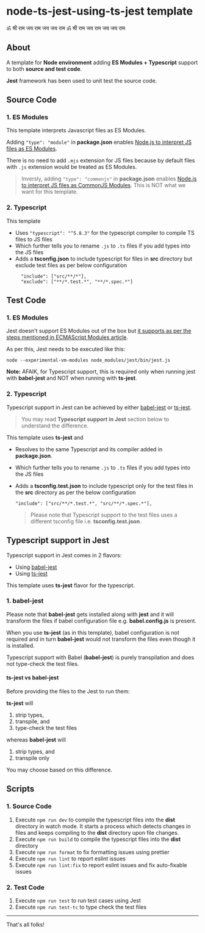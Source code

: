 # node-ts-jest-using-ts-jest template

ॐ श्री राम जय राम जय जय राम
ॐ श्री राम जय राम जय जय राम

## About

A template for **Node environment** adding **ES Modules + Typescript** support to both **source and test code**.

**Jest** framework has been used to unit test the source code.

## Source Code

### 1. ES Modules

This template interprets Javascript files as ES Modules.

Adding `"type": "module"` in **package.json** enables [Node.js to interpret JS files as ES Modules](https://nodejs.org/api/esm.html#enabling).

There is no need to add `.mjs` extension for JS files because by default files with `.js` extension would be treated as ES Modules.

> Inversly, adding `"type": "commonjs"` in **package.json** enables [Node.js to interpret JS files as CommonJS Modules](https://nodejs.org/api/esm.html#enabling). This is NOT what we want for this template.

### 2. Typescript

This template

- Uses `"typescript": "^5.8.3"` for the typescript compiler to compile TS files to JS files
- Which further tells you to rename `.js` to `.ts` files if you add types into the JS files
- Adds a **tsconfig.json** to include typescript for files in **src** directory but exclude test files as per below configuration
  ```
    "include": ["src/**/*"],
    "exclude": ["**/*.test.*", "**/*.spec.*"]
  ```

## Test Code

### 1. ES Modules

Jest doesn't support ES Modules out of the box but [it supports as per the steps mentioned in ECMAScript Modules article](https://jestjs.io/docs/ecmascript-modules).

As per this, Jest needs to be executed like this:

```
node --experimental-vm-modules node_modules/jest/bin/jest.js
```

**Note:** AFAIK, for Typescript support, this is required only when running jest with **babel-jest** and NOT when running with **ts-jest**.

### 2. Typescript

Typescript support in Jest can be achieved by either [babel-jest](https://www.npmjs.com/package/babel-jest) or [ts-jest](https://github.com/kulshekhar/ts-jest).

> You may read **Typescript support in Jest** section below to understand the difference.

This template uses **ts-jest** and

- Resolves to the same Typescript and its compiler added in **package.json**.
- Which further tells you to rename `.js` to `.ts` files if you add types into the JS files
- Adds a **tsconfig.test.json** to include typescript only for the test files in the **src** directory as per the below configuration

  ```
  "include": ["src/**/*.test.*", "src/**/*.spec.*"],
  ```

  > Please note that Typescript support to the test files uses a different tsconfig file i.e. **tsconfig.test.json**.

## Typescript support in Jest

Typescript support in Jest comes in 2 flavors:

- Using [babel-jest](https://www.npmjs.com/package/babel-jest)
- Using [ts-jest](https://github.com/kulshekhar/ts-jest)

This template uses **ts-jest** flavor for the typescript.

### 1. babel-jest

Please note that **babel-jest** gets installed along with **jest** and it will transform the files if babel configuration file e.g. **babel.config.js** is present.

When you use **ts-jest** (as in this template), babel configuration is not required and in turn **babel-jest** would not transform the files even though it is installed.

Typescript support with Babel (**babel-jest**) is purely transpilation and does not type-check the test files.

#### ts-jest vs babel-jest

Before providing the files to the Jest to run them:

**ts-jest** will

1. strip types,
2. transpile, and
3. type-check the test files

whereas **babel-jest** will

1. strip types, and
2. transpile only

You may choose based on this difference.

## Scripts

### 1. Source Code

1. Execute
   `npm run dev` to compile the typescript files into the **dist** directory in watch mode. It starts a process which detects changes in files and keeps compiling to the **dist** directory upon file changes.
1. Execute
   `npm run build` to compile the typescript files into the **dist** directory
1. Execute
   `npm run format` to fix formatting issues using prettier
1. Execute
   `npm run lint` to report eslint issues
1. Execute
   `npm run lint:fix` to report eslint issues and fix auto-fixable issues

### 2. Test Code

1. Execute `npm run test` to run test cases using Jest
1. Execute `npm run test-tc` to type check the test files

---

That's all folks!
